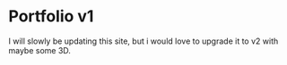 # Portfolio v1

I will slowly be updating this site, but i would love to upgrade it to v2 with maybe some 3D.